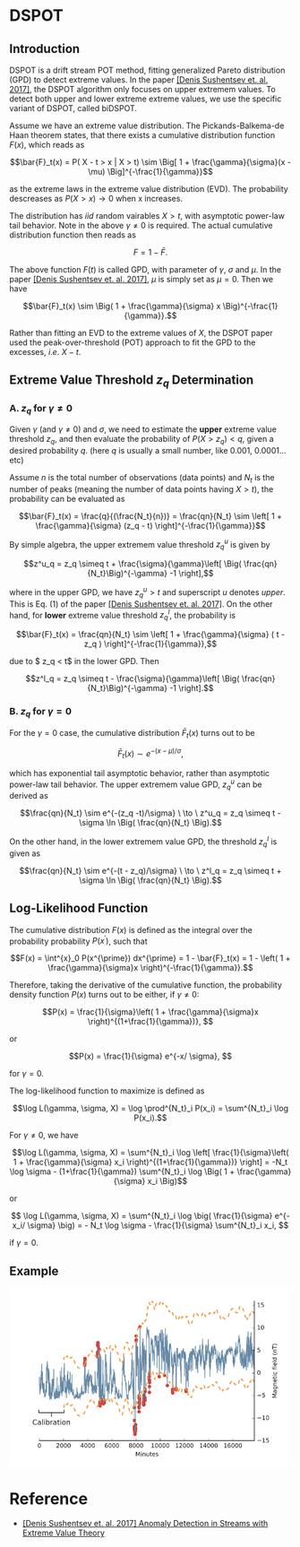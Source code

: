# DSPOT

## Introduction 

DSPOT is a drift stream POT method, fitting generalized Pareto distribution (GPD) to detect extreme values. In the paper [[Denis Sushentsev et. al. 2017]][Anomaly Detection in Streams with Extreme Value Theory], the DSPOT algorithm only focuses on upper extremem values. To detect both upper and lower extreme extreme values, we use the specific variant of DSPOT, called biDSPOT.

Assume we have an extreme value distribution. The Pickands-Balkema-de Haan theorem states, that there exists a cumulative distribution function $F(x)$, which reads as

$$\bar{F}_t(x) = P( X - t > x | X > t) \sim \Big[ 1 + \frac{\gamma}{\sigma}(x - \mu) \Big]^{-\frac{1}{\gamma}}$$

as the extreme laws in the extreme value distribution (EVD). The probability descreases as $P(X > x) \to 0$ when x increases.

The distribution has $iid$ random vairables $X > t$, with asymptotic power-law tail behavior. Note in the above $\gamma \ne 0$ is required. The actual cumulative distribution function then reads as 

$$ F = 1 - \bar{F}.$$

The above function $F(t)$ is called GPD, with parameter of $\gamma$, $\sigma$ and $\mu$. In the paper [[Denis Sushentsev et. al. 2017]][Anomaly Detection in Streams with Extreme Value Theory], $\mu$ is simply set as $\mu = 0$. Then we have

$$\bar{F}_t(x) \sim \Big( 1 + \frac{\gamma}{\sigma} x \Big)^{-\frac{1}{\gamma}}.$$

Rather than fitting an EVD to the extreme values of $X$, the DSPOT paper used the peak-over-threshold (POT) approach to fit the GPD to the excesses, $i.e.$ $X-t$.


## Extreme Value Threshold $z_q$ Determination

### A. $z_q$ for $\gamma \ne 0$

Given $\gamma$ (and $\gamma \ne 0$) and $\sigma$, we need to estimate the **upper** extreme value threshold $z_q$, and then evaluate the probability of $P(X > z_q) < q$, given a desired probability $q$. (here $q$ is usually a small number, like 0.001, 0.0001... etc)

Assume $n$ is the total number of observations (data points) and $N_t$ is the number of peaks (meaning the number of data points having $X > t$), the probability can be evaluated as

$$\bar{F}_t(x) = \frac{q}{(\frac{N_t}{n})} = \frac{qn}{N_t} \sim \left[ 1 + \frac{\gamma}{\sigma} (z_q - t) \right]^{-\frac{1}{\gamma}}$$

By simple algebra, the upper extremem value threshold $z^u_q$ is given by

$$z^u_q = z_q \simeq t + \frac{\sigma}{\gamma}\left[ \Big( \frac{qn}{N_t}\Big)^{-\gamma} -1 \right],$$

where in the upper GPD, we have $z^u_q > t$ and superscript $u$ denotes *upper*. This is Eq. (1) of the paper [[Denis Sushentsev et. al. 2017]][Anomaly Detection in Streams with Extreme Value Theory]. On the other hand, for **lower** extreme value threshold $z^l_q$, the probability is 

$$\bar{F}_t(x) = \frac{qn}{N_t} \sim \left[ 1 + \frac{\gamma}{\sigma} ( t - z_q ) \right]^{-\frac{1}{\gamma}},$$

due to $ z_q < t$ in the lower GPD. Then

$$z^l_q = z_q \simeq t - \frac{\sigma}{\gamma}\left[ \Big( \frac{qn}{N_t}\Big)^{-\gamma} -1 \right].$$




### B. $z_q$ for $\gamma = 0$

For the $\gamma = 0$ case, the cumulative distribution $\bar{F}_t(x)$ turns out to be

$$ \bar{F}_t(x) \sim e^{-(x-\mu)/ \sigma}, $$

which has exponential tail asymptotic behavior, rather than asymptotic power-law tail behavior. The upper extremem value GPD, $z^u_q$ can be derived as 

$$\frac{qn}{N_t} \sim e^{-(z_q -t)/\sigma} \ \to \ z^u_q = z_q \simeq t - \sigma \ln \Big( \frac{qn}{N_t} \Big).$$

On the other hand, in the lower extremem value GPD, the threshold $z^l_q$ is given as 

$$\frac{qn}{N_t} \sim e^{-(t - z_q)/\sigma} \ \to \ z^l_q = z_q \simeq t + \sigma \ln \Big( \frac{qn}{N_t} \Big).$$


## Log-Likelihood Function

The cumulative distribution $F(x)$ is defined as the integral over the probability probability $P(x^{\prime})$, such that

$$F(x) = \int^{x}_0 P(x^{\prime}) dx^{\prime} = 1 - \bar{F}_t(x) = 1 - \left( 1 + \frac{\gamma}{\sigma}x \right)^{-\frac{1}{\gamma}}.$$

Therefore, taking the derivative of the cumulative function, the probability density function $P(x)$ turns out to be either, if $\gamma \ne 0$:

$$P(x) = \frac{1}{\sigma}\left( 1 + \frac{\gamma}{\sigma}x \right)^{(1+\frac{1}{\gamma})}, $$

or 

$$P(x) = \frac{1}{\sigma} e^{-x/ \sigma}, $$

for $\gamma = 0$.

The log-likelihood function to maximize is defined as 

$$\log L(\gamma, \sigma, X) = \log \prod^{N_t}_i P(x_i)  = \sum^{N_t}_i \log P(x_i).$$

For $\gamma \ne 0$, we have 

$$\log L(\gamma, \sigma, X) = \sum^{N_t}_i \log \left[ \frac{1}{\sigma}\left( 1 + \frac{\gamma}{\sigma} x_i \right)^{(1+\frac{1}{\gamma})} \right] = -N_t \log \sigma - (1+\frac{1}{\gamma}) \sum^{N_t}_i \log \Big( 1 + \frac{\gamma}{\sigma} x_i \Big)$$

or 

$$ \log L(\gamma, \sigma, X) = \sum^{N_t}_i \log \big( \frac{1}{\sigma} e^{-x_i/ \sigma} \big) =  - N_t \log \sigma - \frac{1}{\sigma} \sum^{N_t}_i x_i, $$

if $\gamma = 0$.

## Example

![](images/DSPOT_example.png)

# Reference

* [Anomaly Detection in Streams with Extreme Value Theory]: https://hal.archives-ouvertes.fr/hal-01640325/document
[[Denis Sushentsev et. al. 2017] Anomaly Detection in Streams with Extreme Value Theory](https://hal.archives-ouvertes.fr/hal-01640325/document)

